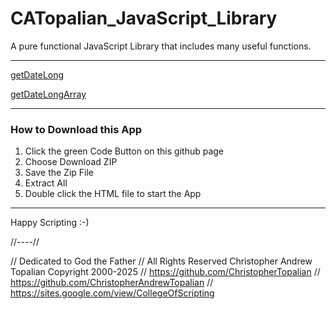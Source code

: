 # CATopalian_JavaScript_Library
A pure functional JavaScript Library that includes many useful functions.  

---

[getDateLong](src/js/date/getDateLong.js)

[getDateLongArray](src/js/date/getDateLongArray.js)

---

### How to Download this App
1. Click the green Code Button on this github page
2. Choose Download ZIP
3. Save the Zip File
4. Extract All
5. Double click the HTML file to start the App

---

Happy Scripting :-)

//----//

// Dedicated to God the Father
// All Rights Reserved Christopher Andrew Topalian Copyright 2000-2025
// https://github.com/ChristopherTopalian
// https://github.com/ChristopherAndrewTopalian
// https://sites.google.com/view/CollegeOfScripting

